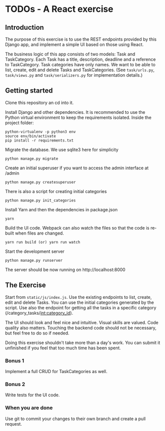 # TODOs - A React exercise

## Introduction

The purpose of this exercise is to use the REST endpoints provided by this Django app, and implement a simple UI based on those using React.

The business logic of this app consists of two models: Task and TaskCategory. Each Task has a title, description, deadline and a reference to TaskCategory. Task categories have only names. We want to be able to list, create, edit and delete Tasks and TaskCategories. (See `task/urls.py`, `task/views.py` and `task/serializers.py` for implementation details.)

## Getting started

Clone this repository an cd into it.

Install Django and other dependencies. It is recommended to use the Python virtual environment to keep the requirements isolated.
Inside the project folder:

    python-virtualenv -p python3 env
    source env/bin/activate
    pip install -r requirements.txt

Migrate the database. We use sqlite3 here for simplicity

    python manage.py migrate

Create an initial superuser if you want to access the admin interface at /admin

    python manage.py createsuperuser

There is also a script for creating initial categories

    python manage.py init_categories

Install Yarn and then the dependencies in package.json

    yarn

Build the UI code. Webpack can also watch the files so that the code is re-built when files are changed.

    yarn run build (or) yarn run watch

Start the development server

    python manage.py runserver

The server should be now running on http://localhost:8000

## The Exercise

Start from `static/js/index.js`. Use the existing endpoints to list, create, edit and delete Tasks. You can use the initial categories generated by the script. Use also the endpoint for getting all the tasks in a specific category (/category_tasks/<int:category_id>).

The UI should look and feel nice and intuitive. Visual skills are valued. Code quality also matters. Touching the backend code should not be necessary, but feel free to do so if needed.

Doing this exercise shouldn't take more than a day's work. You can submit it unfinished if you feel that too much time has been spent.

### Bonus 1

Implement a full CRUD for TaskCategories as well.

### Bonus 2

Write tests for the UI code.

### When you are done

Use git to commit your changes to their own branch and create a pull request.
